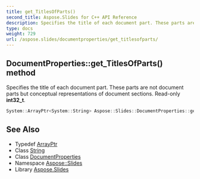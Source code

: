 ```yaml
---
title: get_TitlesOfParts()
second_title: Aspose.Slides for C++ API Reference
description: Specifies the title of each document part. These parts are not document parts but conceptual representations of document sections. Read-only int32_t.
type: docs
weight: 729
url: /aspose.slides/documentproperties/get_titlesofparts/
---
```

## DocumentProperties::get_TitlesOfParts() method


Specifies the title of each document part. These parts are not document parts but conceptual representations of document sections. Read-only **int32_t**.

```cpp
System::ArrayPtr<System::String> Aspose::Slides::DocumentProperties::get_TitlesOfParts() override
```

## See Also

* Typedef [ArrayPtr](../../../system/arrayptr/)
* Class [String](../../../system/string/)
* Class [DocumentProperties](../)
* Namespace [Aspose::Slides](../../)
* Library [Aspose.Slides](../../../)